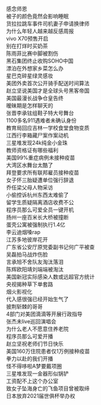 感念师恩  
被子的颜色竟然会影响睡眠  
货拉拉跳车事件司机妻子申请换律师  
为什么年轻人越来越反感周报  
vivo X70预售开启  
别在打烊时买奶茶  
陈雨菲比赛中脚被割伤  
黑石集团终止收购SOHO中国  
漂泊在外想家乡菜怎么办  
星巴克碎星绿灵感妆  
美团外卖首次公开骑手配送时间算法  
赵立坚说美国才是全球头号黑客帝国  
美国最漫长战争仓皇告终  
暧昧期是怎样聊天的  
张晋李承铉组鞋子特大号舞台  
1100多名911遇难者未确认身份  
教育局回应吉林一学校食堂食物变质  
江西行李箱藏尸案作案动机  
三星堆发现24k纯金小金珠  
教师资格证有哪些福利  
美国99%重症病例未接种疫苗  
大湾区水舞台太酷了  
拜登要求所有联邦雇员接种疫苗  
女子怀三胎疑遭单位强行辞退  
乔任梁父母人物采访  
小偷控诉杭州东西太难偷了  
留学生质疑隔离酒店收费不公  
程序员那么可爱全员一键开机  
扬州一座百米长大桥被撞断  
蛋壳公寓被强制执行1.4亿  
李云迪烟嗓rap  
江苏多地彼岸花开  
广东省公安厅原党委副书记何广平被查  
吴磊拍马战炸伤脸  
言承旭不舍队友淘汰落泪  
陈辉欧阳靖刘端端被淘汰  
美国新冠实际感染人数或远超官方统计  
央视揭种草下单套路  
烟火影视化  
代入感很强已经开始生气了  
披荆斩棘的哥哥  
4部门对美团滴滴等开展行政指导  
张杰未live巡回演唱会  
为什么老人不愿意住养老院  
程序员那么可爱开播  
赵立坚祝老师们节日快乐  
美国160万住院患者仅1万例接种疫苗  
拳力以赴的我们开播  
怪不得哆啦A梦要戴项圈  
三星堆发现一金器形似锅铲  
工资配不上这个办公室  
致女子坠海身亡的飞鱼项目曾被取缔  
日本放弃2021届世俱杯举办权  
